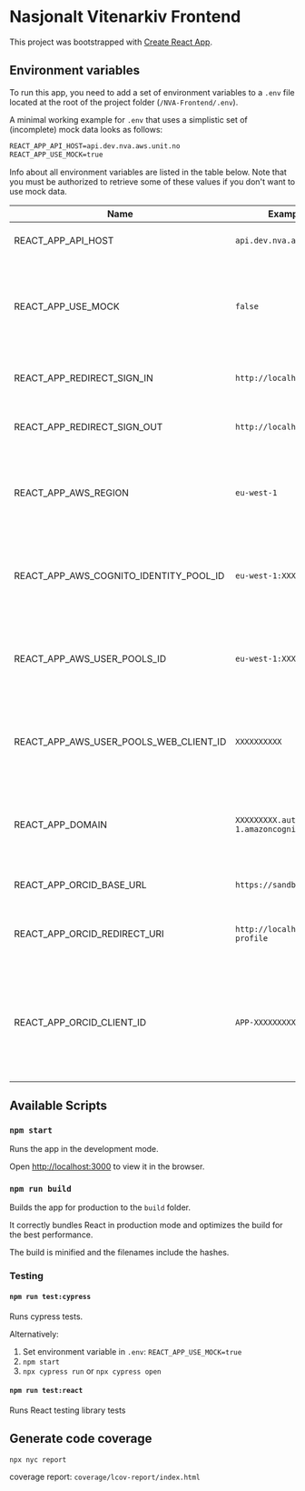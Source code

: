 # Nasjonalt Vitenarkiv Frontend

This project was bootstrapped with [Create React App](https://github.com/facebook/create-react-app).

## Environment variables

To run this app, you need to add a set of environment variables to a `.env` file located at the root of the project folder (`/NVA-Frontend/.env`).

A minimal working example for `.env` that uses a simplistic set of (incomplete) mock data looks as follows:

```markdown
REACT_APP_API_HOST=api.dev.nva.aws.unit.no
REACT_APP_USE_MOCK=true
```

Info about all environment variables are listed in the table below. Note that you must be authorized to retrieve some of these values if you don't want to use mock data.

| Name                                   | Example value                                | Description                                                                              |
| -------------------------------------- | -------------------------------------------- | ---------------------------------------------------------------------------------------- |
| REACT_APP_API_HOST                     | `api.dev.nva.aws.unit.no`                    | Required. Base URL to the API.                                                           |
| REACT_APP_USE_MOCK                     | `false`                                      | Whether to use local mock data or not. If `true`, no more variables are needed.          |
| REACT_APP_REDIRECT_SIGN_IN             | `http://localhost:3000`                      | Callback URI for successfull login.                                                      |
| REACT_APP_REDIRECT_SIGN_OUT            | `http://localhost:3000/logout`               | Callback URI for successfull logout.                                                     |
| REACT_APP_AWS_REGION                   | `eu-west-1`                                  | Value can be found by logging in to the Parameter Store in AWS.                          |
| REACT_APP_AWS_COGNITO_IDENTITY_POOL_ID | `eu-west-1:XXXXXXXXXX`                       | Value can be found by logging in to the Parameter Store in AWS.                          |
| REACT_APP_AWS_USER_POOLS_ID            | `eu-west-1:XXXXXXXXXX`                       | Value can be found by logging in to the Parameter Store in AWS.                          |
| REACT_APP_AWS_USER_POOLS_WEB_CLIENT_ID | `XXXXXXXXXX`                                 | Value can be found by logging in to the Parameter Store in AWS.                          |
| REACT_APP_DOMAIN                       | `XXXXXXXXX.auth.eu-west-1.amazoncognito.com` | Value can be found by logging in to the Parameter Store in AWS.                          |
| REACT_APP_ORCID_BASE_URL               | `https://sandbox.orcid.org`                  | Base URL to ORCID integration.                                                           |
| REACT_APP_ORCID_REDIRECT_URI           | `http://localhost:3000/my-profile`           | Callback URI for successfull connection to ORCID.                                        |
| REACT_APP_ORCID_CLIENT_ID              | `APP-XXXXXXXXX`                              | Value can be found by logging in to the Parameter Store in AWS or ORCID Admin dashboard. |

## Available Scripts

### `npm start`

Runs the app in the development mode.

Open [http://localhost:3000](http://localhost:3000) to view it in the browser.

### `npm run build`

Builds the app for production to the `build` folder.

It correctly bundles React in production mode and optimizes the build for the best performance.

The build is minified and the filenames include the hashes.

### Testing

#### `npm run test:cypress`

Runs cypress tests.

Alternatively:

1. Set environment variable in `.env`: `REACT_APP_USE_MOCK=true`
2. `npm start`
3. `npx cypress run` or `npx cypress open`

#### `npm run test:react`

Runs React testing library tests

## Generate code coverage

`npx nyc report`

coverage report: `coverage/lcov-report/index.html`
